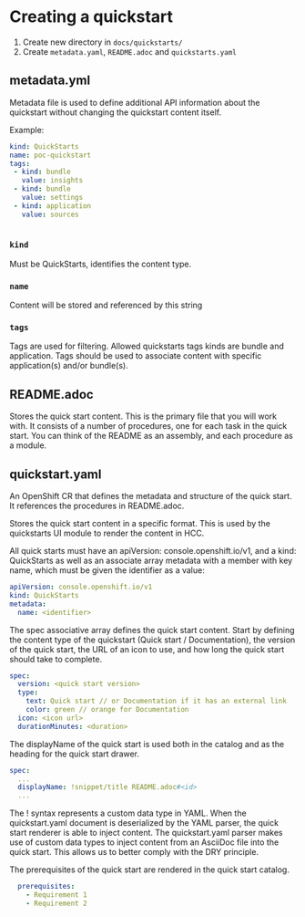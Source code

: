 # Creating a quickstart

1. Create new directory in `docs/quickstarts/`
2. Create `metadata.yaml`, `README.adoc` and `quickstarts.yaml`

## metadata.yml

Metadata file is used to define additional API information about the quickstart without changing the quickstart content itself.

Example:
```yaml
kind: QuickStarts
name: poc-quickstart
tags:
 - kind: bundle
   value: insights
 - kind: bundle
   value: settings
 - kind: application
   value: sources
 
```

### `kind`

Must be QuickStarts, identifies the content type.

### `name`

Content will be stored and referenced by this string

### `tags`

Tags are used for filtering. Allowed quickstarts tags kinds are bundle and application. Tags should be used to associate content with specific application(s) and/or bundle(s).

## README.adoc

Stores the quick start content. This is the primary file that you will work with. It consists of a number of procedures, one for each task in the quick start. You can think of the README as an assembly, and each procedure as a module.

## quickstart.yaml

An OpenShift CR that defines the metadata and structure of the quick start. It references the procedures in README.adoc.

Stores the quick start content in a specific format. This is used by the quickstarts UI module to render the content in HCC.

All quick starts must have an apiVersion: console.openshift.io/v1, and a kind: QuickStarts as well as an associate array metadata with a member with key name, which must be given the identifier as a value:

```yaml
apiVersion: console.openshift.io/v1
kind: QuickStarts
metadata:
  name: <identifier>
```
The spec associative array defines the quick start content. Start by defining the content type of the quickstart (Quick start / Documentation), the version of the quick start, the URL of an icon to use, and how long the quick start should take to complete.

```yaml
spec:
  version: <quick start version>
  type:
    text: Quick start // or Documentation if it has an external link
    color: green // orange for Documentation
  icon: <icon url>
  durationMinutes: <duration>
```

The displayName of the quick start is used both in the catalog and as the heading for the quick start drawer.

```yaml
spec:
  ...
  displayName: !snippet/title README.adoc#<id>
  ...
```

The !<tag name> syntax represents a custom data type in YAML. When the quickstart.yaml document is deserialized by the YAML parser, the quick start renderer is able to inject content. The quickstart.yaml parser makes use of custom data types to inject content from an AsciiDoc file into the quick start. This allows us to better comply with the DRY principle.

The prerequisites of the quick start are rendered in the quick start catalog.

```yaml
  prerequisites:
    - Requirement 1
    - Requirement 2
```
  

